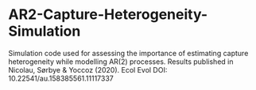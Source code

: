 # AR2-Capture-Heterogeneity-Simulation
Simulation code used for assessing the importance of estimating capture heterogeneity while modelling AR(2) processes. 
Results published in Nicolau, Sørbye & Yoccoz (2020). Ecol Evol DOI: 10.22541/au.158385561.11117337 
